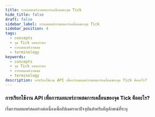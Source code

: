 ```yaml
---
title: การเผยแพร่ภาพสดการเคลื่อนของจุด Tick
hide_title: false
draft: false
sidebar_label: การเผยแพร่ภาพสดการเคลื่อนของจุด Tick
sidebar_position: 4
tags:
  - concepts
  - จุด Tick แสดงราคา
  - การเผยแพร่ภาพสด
  - terminology
keywords:
  - concepts
  - จุด Tick แสดงราคา
  - การเผยแพร่ภาพสด
  - terminology
description: การเรียกใช้งาน API เพื่อการเผยแพร่ภาพสดการเคลื่อนของจุด Tick คืออะไร?
---
```


### การเรียกใช้งาน API เพื่อการเผยแพร่ภาพสดการเคลื่อนของจุด Tick คืออะไร?

เริ่มการเผยแพร่สดอย่างต่อเนื่องเพื่ออัปเดตราคาปัจจุบันสำหรับสัญลักษณ์ที่ระบุ
